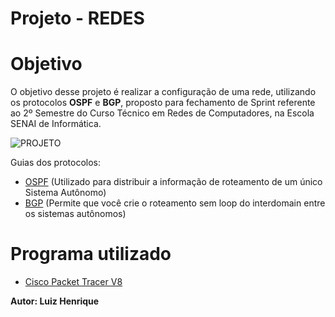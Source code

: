 # Projeto - REDES

# Objetivo

O objetivo desse projeto é realizar a configuração de uma rede, utilizando os protocolos **OSPF** e **BGP**, proposto para fechamento de Sprint referente ao 2º Semestre do Curso Técnico em Redes de Computadores, na Escola SENAI de Informática.

![PROJETO](https://user-images.githubusercontent.com/78453305/117654842-af443800-b16c-11eb-8397-55a58e0502e4.png)

Guias dos protocolos:

* [OSPF](https://www.cisco.com/c/pt_br/support/docs/ip/open-shortest-path-first-ospf/7039-1.html) (Utilizado para distribuir a informação de roteamento de um único Sistema Autônomo)
* [BGP](https://www.cisco.com/c/pt_br/support/docs/ip/border-gateway-protocol-bgp/26634-bgp-toc.html) (Permite que você crie o roteamento sem loop do interdomain entre os sistemas autônomos)

# Programa utilizado

* [Cisco Packet Tracer V8](https://www.netacad.com/pt-br/courses/packet-tracer)

**Autor: Luiz Henrique**
